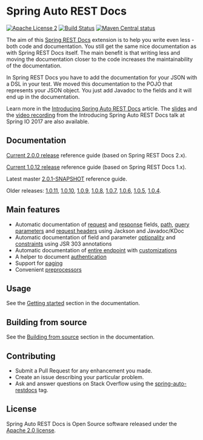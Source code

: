 # Spring Auto REST Docs
[![Apache License 2](https://img.shields.io/badge/license-ASF2-blue.svg)](https://www.apache.org/licenses/LICENSE-2.0.txt)
[![Build Status](https://travis-ci.org/ScaCap/spring-auto-restdocs.svg?branch=master)](https://travis-ci.org/ScaCap/spring-auto-restdocs)
[![Maven Central status](https://img.shields.io/maven-central/v/capital.scalable/spring-auto-restdocs-core.svg)](https://search.maven.org/#search%7Cga%7C1%7Ccapital.scalable%20spring-auto-restdocs)

The aim of this [Spring REST Docs](https://projects.spring.io/spring-restdocs/)
extension is to help you write even less - both code and documentation.
You still get the same nice documentation as with Spring REST Docs itself.
The main benefit is that writing less and moving the documentation closer
to the code increases the maintainability of the documentation.

In Spring REST Docs you have to add the documentation for your JSON with
a DSL in your test. We moved this documentation to the POJO that represents
your JSON object. You just add Javadoc to the fields and it will end
up in the documentation.

Learn more in the [Introducing Spring Auto REST Docs](https://dzone.com/articles/introducing-spring-auto-rest-docs) article.
The [slides](https://www.slideshare.net/fbenz/introducing-spring-auto-rest-docs)
and the
[video recording](https://www.youtube.com/watch?v=M7GEN6Jh6CQ)
from the Introducing Spring Auto REST Docs talk at Spring IO 2017 are also available.

## Documentation

[Current 2.0.0 release](https://htmlpreview.github.io/?https://github.com/ScaCap/spring-auto-restdocs/blob/v2.0.0/docs/index.html) reference guide (based on Spring REST Docs 2.x).

[Current 1.0.12 release](https://htmlpreview.github.io/?https://github.com/ScaCap/spring-auto-restdocs/blob/v2.0.0/docs/index.html) reference guide (based on Spring REST Docs 1.x).

Latest master [2.0.1-SNAPSHOT](https://scacap.github.io/spring-auto-restdocs) reference guide.

Older releases: 
[1.0.11](https://htmlpreview.github.io/?https://github.com/ScaCap/spring-auto-restdocs/blob/v1.0.11/docs/index.html),
[1.0.10](https://htmlpreview.github.io/?https://github.com/ScaCap/spring-auto-restdocs/blob/v1.0.10/docs/index.html),
[1.0.9](https://htmlpreview.github.io/?https://github.com/ScaCap/spring-auto-restdocs/blob/v1.0.9/docs/index.html),
[1.0.8](https://htmlpreview.github.io/?https://github.com/ScaCap/spring-auto-restdocs/blob/v1.0.8/docs/index.html),
[1.0.7](https://htmlpreview.github.io/?https://github.com/ScaCap/spring-auto-restdocs/blob/v1.0.7/docs/index.html), 
[1.0.6](https://htmlpreview.github.io/?https://github.com/ScaCap/spring-auto-restdocs/blob/v1.0.6/docs/index.html), 
[1.0.5](https://htmlpreview.github.io/?https://github.com/ScaCap/spring-auto-restdocs/blob/v1.0.5/docs/index.html), 
[1.0.4](https://htmlpreview.github.io/?https://github.com/ScaCap/spring-auto-restdocs/blob/v1.0.4/docs/index.html).

## Main features

* Automatic documentation of 
[request](https://scacap.github.io/spring-auto-restdocs/#snippets-request-fields) and 
[response](https://scacap.github.io/spring-auto-restdocs/#snippets-response-fields) fields, 
[path](https://scacap.github.io/spring-auto-restdocs/#snippets-path-parameters), 
[query parameters](https://scacap.github.io/spring-auto-restdocs/#snippets-request-parameters) and 
[request headers](https://scacap.github.io/spring-auto-restdocs/#snippets-request-headers) 
using Jackson and Javadoc/KDoc
* Automatic documentation of field and parameter 
[optionality](https://scacap.github.io/spring-auto-restdocs/#constraints-optionality) and 
[constraints](https://scacap.github.io/spring-auto-restdocs/#constraints) using JSR 303 annotations
* Automatic documentation of [entire endpoint](https://scacap.github.io/spring-auto-restdocs/#snippets-section) with [customizations](https://scacap.github.io/spring-auto-restdocs/#snippets-section-customization)
* A helper to document [authentication](https://scacap.github.io/spring-auto-restdocs/#snippets-authorization)
* Support for [paging](https://scacap.github.io/spring-auto-restdocs/#paging)
* Convenient [preprocessors](https://scacap.github.io/spring-auto-restdocs/#preprocessors)

## Usage

See the [Getting started](https://scacap.github.io/spring-auto-restdocs/#gettingstarted) section in the documentation.

## Building from source

See the [Building from source](https://scacap.github.io/spring-auto-restdocs/#contributing-building) section in the documentation.

## Contributing

- Submit a Pull Request for any enhancement you made.
- Create an issue describing your particular problem.
- Ask and answer questions on Stack Overflow using the [spring-auto-restdocs](https://stackoverflow.com/tags/spring-auto-restdocs) tag.

## License

Spring Auto REST Docs is Open Source software released under the
[Apache 2.0 license](http://www.apache.org/licenses/LICENSE-2.0.html).
